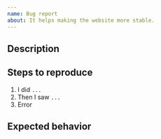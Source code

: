 ```yaml
---
name: Bug report
about: It helps making the website more stable.
---
```


## Description

<!-- A clear and concise description of what the bug is. -->

## Steps to reproduce

1. I did `...`
2. Then I saw `...`
3. Error

## Expected behavior

<!-- A clear and concise description of what you expected to happen. -->
